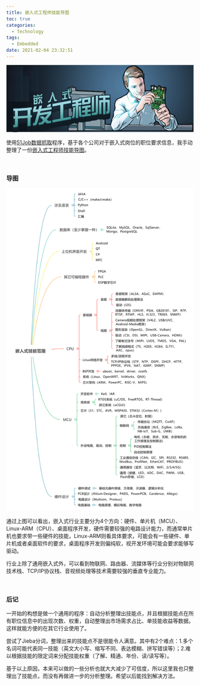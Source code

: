 ```yaml
---
title: 嵌入式工程师技能导图
toc: true
categories:
  - Technology
tags:
  - Embedded
date: 2021-02-04 23:32:51
---
```



![cover.jpg](/resources/embedded_skills/cover.jpg)

使用[51Job数据抓取](/Technology/51Job数据抓取/)程序，基于各个公司对于嵌入式岗位的职位要求信息，我手动整理了一份[嵌入式工程师技能导图](/resources/embedded_skills/嵌入式工程师技能导图.xmind)。

<!--more-->

<br/>

### 导图

![嵌入式工程师技能导图.svg](/resources/embedded_skills/嵌入式工程师技能导图.svg)

通过上图可以看出，嵌入式行业主要分为4个方向：硬件、单片机（MCU）、Linux-ARM（CPU）、桌面程序开发，硬件需要较强的电路设计能力，而通常单片机也要求带一些硬件的技能，Linux-ARM则看具体要求，可能会有一些硬件、单片机或者桌面软件的要求，桌面程序开发则偏纯软，视开发环境可能会要求能够写驱动。

行业上除了通用嵌入式外，可以看到物联网、路由器、流媒体等行业分别对物联网技术栈、TCP/IP协议栈、音视频处理等技术需要较强的垂直专业能力。

<br/>

### 后记

一开始的构想是做一个通用的程序：自动分析整理出技能点，并且根据技能点在所有职位信息中的出现次数、权重，自动整理出市场需求占比、单技能收益等数据。这样就能方便的在其它行业使用了。

尝试了Jieba分词，整理出来的技能点不是很能令人满意。其中有2个难点：1.多个名词可能代表同一技能（英文大小写、缩写不同、表达模糊、拼写错误等）；2.难以根据技能的限定词来分配技能权重（了解、精通、年份、读/读写等）。

基于以上原因，本来可以做的一些分析也就大大减少了可信度，所以这里我也只整理出了技能点，而没有再做进一步的分析整理。希望以后能找到解决方法。